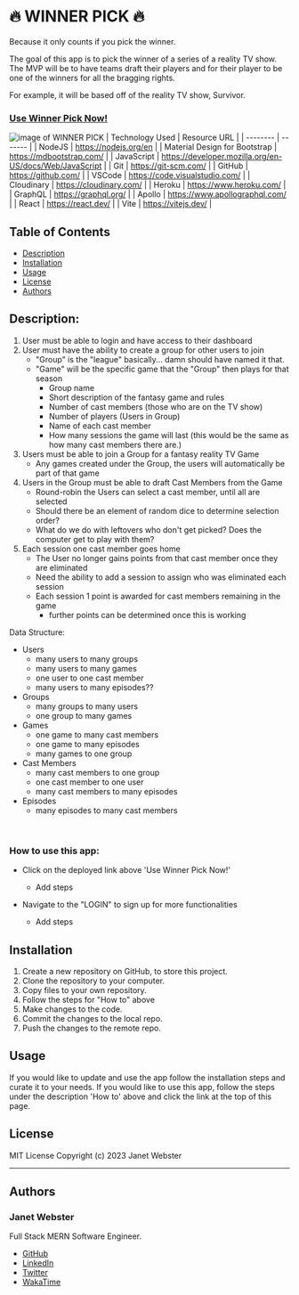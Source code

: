 # 🔥 WINNER PICK 🔥

Because it only counts if you pick the winner.

The goal of this app is to pick the winner of a series of a reality TV show. The MVP will be to have teams draft their players and for their player to be one of the winners for all the bragging rights.

For example, it will be based off of the reality TV show, Survivor.

### [Use Winner Pick Now!](https://TBD "WINNER PICK")<br />

![image of WINNER PICK](./client/src/assets/TBD.png "image of WINNER PICK")
| Technology Used | Resource URL |
| -------- | ------- |
| NodeJS | https://nodejs.org/en |
| Material Design for Bootstrap | https://mdbootstrap.com/ |
| JavaScript | https://developer.mozilla.org/en-US/docs/Web/JavaScript |
| Git | https://git-scm.com/ |
| GitHub | https://github.com/ |
| VSCode | https://code.visualstudio.com/ |
| Cloudinary | https://cloudinary.com/ |
| Heroku | https://www.heroku.com/ |
| GraphQL | https://graphql.org/ |
| Apollo | https://www.apollographql.com/ |
| React | https://react.dev/ |
| Vite | https://vitejs.dev/ |

## Table of Contents

- [Description](#description)
- [Installation](#installation)
- [Usage](#usage)
- [License](#license)
- [Authors](#authors)

## Description:

1. User must be able to login and have access to their dashboard
2. User must have the ability to create a group for other users to join
   - "Group" is the "league" basically... damn should have named it that.
   - "Game" will be the specific game that the "Group" then plays for that season
     - Group name
     - Short description of the fantasy game and rules
     - Number of cast members (those who are on the TV show)
     - Number of players (Users in Group)
     - Name of each cast member
     - How many sessions the game will last (this would be the same as how many cast members there are.)
3. Users must be able to join a Group for a fantasy reality TV Game
   - Any games created under the Group, the users will automatically be part of that game
4. Users in the Group must be able to draft Cast Members from the Game
   - Round-robin the Users can select a cast member, until all are selected
   - Should there be an element of random dice to determine selection order?
   - What do we do with leftovers who don't get picked? Does the computer get to play with them?
5. Each session one cast member goes home
   - The User no longer gains points from that cast member once they are eliminated
   - Need the ability to add a session to assign who was eliminated each session
   - Each session 1 point is awarded for cast members remaining in the game
     - further points can be determined once this is working

Data Structure:

- Users
  - many users to many groups
  - many users to many games
  - one user to one cast member
  - many users to many episodes??
- Groups
  - many groups to many users
  - one group to many games
- Games
  - one game to many cast members
  - one game to many episodes
  - many games to one group
- Cast Members
  - many cast members to one group
  - one cast member to one user
  - many cast members to many episodes
- Episodes
  - many episodes to many cast members

<br />

### How to use this app:

- Click on the deployed link above 'Use Winner Pick Now!'

  - Add steps

- Navigate to the "LOGIN" to sign up for more functionalities
  - Add steps

## Installation

1. Create a new repository on GitHub, to store this project.
2. Clone the repository to your computer.
3. Copy files to your own repository.
4. Follow the steps for "How to" above
5. Make changes to the code.
6. Commit the changes to the local repo.
7. Push the changes to the remote repo.

## Usage

If you would like to update and use the app follow the installation steps and curate it to your needs. If you would like to use this app, follow the steps under the description 'How to' above and click the link at the top of this page.

## License

MIT License
Copyright (c) 2023 Janet Webster

<hr />

## Authors

### Janet Webster

Full Stack MERN Software Engineer.

- [GitHub](https://github.com/TwixmixyJanet/)
- [LinkedIn](https://www.linkedin.com/in/twixmixy/)
- [Twitter](https://twitter.com/Twixmixy)
- [WakaTime](https://wakatime.com/@Twixmixy)
